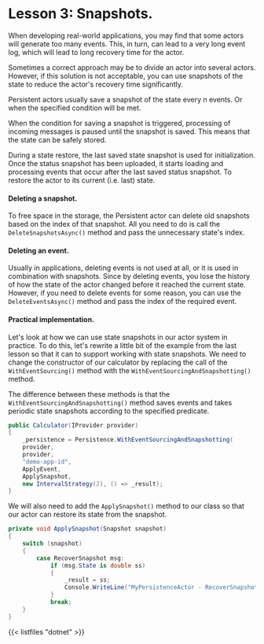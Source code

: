 # Lesson 3: Snapshots.

When developing real-world applications, you may find that some actors will generate too many events. This, in turn, can lead to a very long event log, which will lead to long recovery time for the actor. 

Sometimes a correct approach may be to divide an actor into several actors. However, if this solution is not acceptable, you can use snapshots of the state to reduce the actor's recovery time significantly.

Persistent actors usually save a snapshot of the state every n events. Or when the specified condition will be met.

When the condition for saving a snapshot is triggered, processing of incoming messages is paused until the snapshot is saved. This means that the state can be safely stored.

During a state restore, the last saved state snapshot is used for initialization. Once the status snapshot has been uploaded, it starts loading and processing events that occur after the last saved status snapshot. To restore the actor to its current (i.e. last) state.

#### Deleting a snapshot.

To free space in the storage, the Persistent actor can delete old snapshots based on the index of that snapshot. All you need to do is call the `DeleteSnapshotsAsync()` method and pass the unnecessary state's index.

#### Deleting an event.

Usually in applications, deleting events is not used at all, or it is used in combination with snapshots. Since by deleting events, you lose the history of how the state of the actor changed before it reached the current state. However, if you need to delete events for some reason, you can use the `DeleteEventsAsync()` method and pass the index of the required event.

#### Practical implementation.

Let's look at how we can use state snapshots in our actor system in practice. To do this, let's rewrite a little bit of the example from the last lesson so that it can to support working with state snapshots. We need to change the constructor of our calculator by replacing the call of the `WithEventSourcing()` method with the `WithEventSourcingAndSnapshotting()` method.

The difference between these methods is that the `WithEventSourcingAndSnapshotting()` method saves events and takes periodic state snapshots according to the specified predicate.

```csharp
public Calculator(IProvider provider)
{
    _persistence = Persistence.WithEventSourcingAndSnapshotting(
    provider,
    provider,
    "demo-app-id",
    ApplyEvent,
    ApplySnapshot,
    new IntervalStrategy(2), () => _result);
}
```

We will also need to add the `ApplySnapshot()` method to our class so that our actor can restore its state from the snapshot.

```csharp
private void ApplySnapshot(Snapshot snapshot)
{
    switch (snapshot)
    {
        case RecoverSnapshot msg:
            if (msg.State is double ss)
            {
                _result = ss;
                Console.WriteLine("MyPersistenceActor - RecoverSnapshot = Snapshot.Index = {0}, Snapshot.State = {1}", _persistence.Index, ss);
            }
            break;
    }
}
```

{{< listfiles "dotnet" >}}


